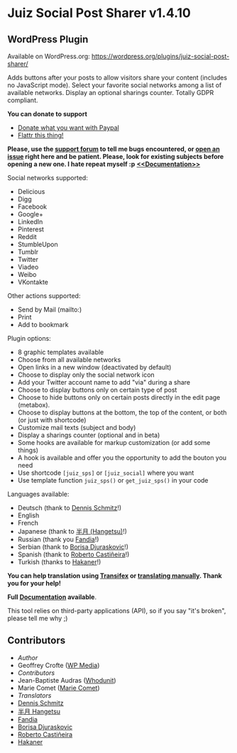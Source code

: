 Juiz Social Post Sharer v1.4.10
========================
WordPress Plugin
---------------
Available on WordPress.org:
https://wordpress.org/plugins/juiz-social-post-sharer/


Adds buttons after your posts to allow visitors share your content (includes no JavaScript mode).
Select your favorite social networks among a list of available networks. Display an optional sharings counter. Totally GDPR compliant.

**You can donate to support**

* [Donate what you want with Paypal](https://www.paypal.com/cgi-bin/webscr?cmd=_donations&business=P39NJPCWVXGDY&lc=FR&item_name=Juiz%20Social%20Post%20Sharer%20%2d%20WP%20Plugin&item_number=%23wp%2djsps&currency_code=EUR&bn=PP%2dDonationsBF%3abtn_donate_SM%2egif%3aNonHosted)
* [Flattr this thing!](https://flattr.com/submit/auto?user_id=CreativeJuiz&url=http://wordpress.org/plugins/juiz-social-post-sharer/&title=Juiz%20Social%20Post%20Sharer%20-%20WordPress%20Plugin&description=Awesome%20WordPress%20Plugin%20helping%20you%20to%20add%20buttons%20at%20the%20beginning%20or%20the%20end%20of%20your%20WordPress%20contents%20easily&tags=WordPress,Social,Share,Buttons,Network,Twitter,Facebook,Linkedin&category=software)

**Please, use the <a href="https://wordpress.org/support/plugin/juiz-social-post-sharer">support forum</a> to tell me bugs encountered, or <a href="https://github.com/creativejuiz/juiz-social-post-sharer/issues">open an issue</a> right here and be patient. Please, look for existing subjects before opening a new one. I hate repeat myself :p**
<a href="http://creativejuiz.fr/blog/doc/juiz-social-post-sharer-documentation.html">**&lt;&lt;Documentation&gt;&gt;**</a>


Social networks supported:

* Delicious
* Digg
* Facebook 
* Google+
* LinkedIn
* Pinterest
* Reddit
* StumbleUpon
* Tumblr
* Twitter
* Viadeo
* Weibo
* VKontakte

Other actions supported:

* Send by Mail (mailto:)
* Print
* Add to bookmark

Plugin options:

* 8 graphic templates available
* Choose from all available networks
* Open links in a new window (deactivated by default)
* Choose to display only the social network icon
* Add your Twitter account name to add "via" during a share
* Choose to display buttons only on certain type of post
* Choose to hide buttons only on certain posts directly in the edit page (metabox).
* Choose to display buttons at the bottom, the top of the content, or both (or just with shortcode)
* Customize mail texts (subject and body)
* Display a sharings counter (optional and in beta)
* Some hooks are available for markup customization (or add some things)
* A hook is available and offer you the opportunity to add the bouton you need
* Use shortcode <code>[juiz_sps]</code> or <code>[juiz_social]</code> where you want
* Use template function <code>juiz_sps()</code> or <code>get_juiz_sps()</code> in your code

Languages available:

* Deutsch (thank to [Dennis Schmitz](http://compcardinmotion.de "Dennis Schmitz's website")!)
* English
* French
* Japanese (thank to [半月 (Hangetsu)](http://wp.fruit-frappe.net/ "Hangetsu's website")!)
* Russian (thank you [Fandia](http://fandia.w.pw "Fandia's website")!)
* Serbian (thank to [Borisa Djuraskovic](http://www.webhostinghub.com "Borisa Djuraskovic's website")!)
* Spanish (thank to [Roberto Castiñeira](www.mediapartner.es "Roberto Castiñeira's website")!)
* Turkish (thanks to [Hakaner](http://hakanertr.wordpress.com/ "His website")!)

**You can help translation using <a href="https://www.transifex.com/projects/p/juiz-social-post-sharer/">Transifex</a> or <a href="http://plugins.svn.wordpress.org/juiz-social-post-sharer/trunk/languages/">translating manually</a>. Thank you for your help!**

<strong>Full <a href="http://creativejuiz.fr/blog/doc/juiz-social-post-sharer-documentation.html">Documentation</a> available</strong>.


This tool relies on third-party applications (API), so if you say "it's broken", please tell me why ;)

Contributors
------------------

* *Author*
 * Geoffrey Crofte ([WP Media](http://wp-media.me))
* *Contributors*
 * Jean-Baptiste Audras ([Whodunit](http://www.whodunit.fr/))
 * Marie Comet ([Marie Comet](http://mariecomet.fr/))
* *Translators*
 * [Dennis Schmitz](http://compcardinmotion.de)
 * [半月 Hangetsu](http://wp.fruit-frappe.net/)
 * [Fandia](http://fandia.w.pw)
 * [Borisa Djuraskovic](http://www.webhostinghub.com)
 * [Roberto Castiñeira](www.mediapartner.es)
 * [Hakaner](http://hakanertr.wordpress.com/)
